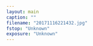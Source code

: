 ```yaml
---
layout: main
caption: ""
filename: "20171116221432.jpg"
fstop: "Unknown"
exposure: "Unknown"
---
```

